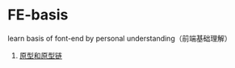 # FE-basis
learn basis of font-end by personal understanding（前端基础理解）

1. [原型和原型链](https://github.com/masongzhi/FE-basis/issues/1)
